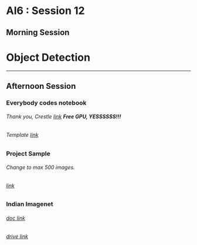 # AI6 : Session 12
## Morning Session
# Object Detection

----
## Afternoon Session

### Everybody codes notebook
###### Thank you, Crestle [link](http://crestle.ai) **Free GPU, YESSSSSS!!!**
###### Template [link](https://github.com/AI6-Bangalore-Chapter/2018-cycle-2/blob/master/Sessions/Session_12/Fastai_Template.ipynb)
### Project Sample
###### Change to max 500 images.
###### [link](https://github.com/AI6-Bangalore-Chapter/2018-cycle-2/blob/master/Sessions/Session_12/phase1_sample.ipynb)
### Indian Imagenet 
###### [doc link](https://docs.google.com/document/d/1XuwyO4_eZ9WGEb8iVxcMUvZMnBo9KrfVB1bteptVFSM/edit?usp=sharing)
###### [drive link](https://drive.google.com/drive/folders/1eg_qJg-sXyyjOMINWy0Grz4ZYB6-IU2y?usp=sharing)
### 
